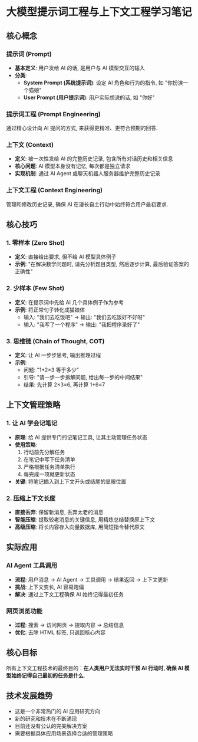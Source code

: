 # 大模型提示词工程与上下文工程学习笔记

## 核心概念

### 提示词 (Prompt)

-   **基本定义**: 用户发给 AI 的话, 是用户与 AI 模型交互的输入
-   **分类**:
    -   **System Prompt (系统提示词)**: 设定 AI 角色和行为的指令, 如 "你扮演一个猫娘"
    -   **User Prompt (用户提示词)**: 用户实际想说的话, 如 "你好"

### 提示词工程 (Prompt Engineering)

通过精心设计向 AI 提问的方式, 来获得更精准、更符合预期的回答.

### 上下文 (Context)

-   **定义**: 被一次性发给 AI 的完整历史记录, 包含所有对话历史和相关信息
-   **核心问题**: AI 模型本身没有记忆, 每次都是独立请求
-   **实现机制**: 通过 AI Agent 或聊天机器人服务器维护完整历史记录

### 上下文工程 (Context Engineering)

管理和修改历史记录, 确保 AI 在漫长自主行动中始终符合用户最初要求.

## 核心技巧

### 1. 零样本 (Zero Shot)

-   **定义**: 直接给出要求, 但不给 AI 模型具体例子
-   **示例**: "在解决数学问题时, 请先分析题目类型, 然后逐步计算, 最后验证答案的正确性"

### 2. 少样本 (Few Shot)

-   **定义**: 在提示词中先给 AI 几个具体例子作为参考
-   **示例**: 将正常句子转化成猫娘体
    -   输入: "我们去吃饭吧" → 输出: "我们去吃饭好不好呀"
    -   输入: "我写了一个程序" → 输出: "我把程序录好了"

### 3. 思维链 (Chain of Thought, COT)

-   **定义**: 让 AI 一步步思考, 输出推理过程
-   **示例**:
    -   问题: "1+2×3 等于多少"
    -   引导: "请一步一步拆解问题, 给出每一步的中间结果"
    -   结果: 先计算 2×3=6, 再计算 1+6=7

## 上下文管理策略

### 1. 让 AI 学会记笔记

-   **原理**: 给 AI 提供专门的记笔记工具, 让其主动管理任务状态
-   **使用策略**:
    1. 行动前先分解任务
    2. 在笔记中写下任务清单
    3. 严格根据任务清单执行
    4. 每完成一项就更新状态
-   **关键**: 将笔记插入到上下文开头或结尾的显眼位置

### 2. 压缩上下文长度

-   **直接丢弃**: 保留新消息, 丢弃太老的消息
-   **智能压缩**: 提取较老消息的关键信息, 用精炼总结替换原上下文
-   **高级压缩**: 将长内容存入向量数据库, 用简短指令替代原文

## 实际应用

### AI Agent 工具调用

-   **流程**: 用户消息 → AI Agent → 工具调用 → 结果返回 → 上下文更新
-   **挑战**: 上下文变长, AI 容易跑偏
-   **解决**: 通过上下文工程确保 AI 始终记得最初任务

### 网页浏览功能

-   **过程**: 搜索 → 访问网页 → 提取内容 → 总结信息
-   **优化**: 去除 HTML 标签, 只返回核心内容

## 核心目标

所有上下文工程技术的最终目的：**在人类用户无法实时干预 AI 行动时, 确保 AI 模型始终记得自己最初的任务是什么**.

## 技术发展趋势

-   这是一个非常热门的 AI 应用研究方向
-   新的研究和技术在不断涌现
-   目前还没有公认的完美解决方案
-   需要根据具体应用场景选择合适的管理策略
